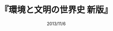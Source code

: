---
title: "『環境と文明の世界史 新版』"
description: "現代型新人の誕生から異常気象の現代まで―地球環境の視点から人類史を辿る壮大な試み!"
date: 2013/11/6
shorttitle: ""
authors: ['']
publishDate: ""
ENTRYTYPE: "基礎演習テキスト100"
series:
- 早稲田大学必修基礎演習テキスト100(2020年度)
tags: 
- 
category: 
- 
# publisher: "Self-Published"
image: 
pinned : true
draft: false
hideToc: false
enableToc: true
enableTocContent: false
copyright: "All rights reserved"
---